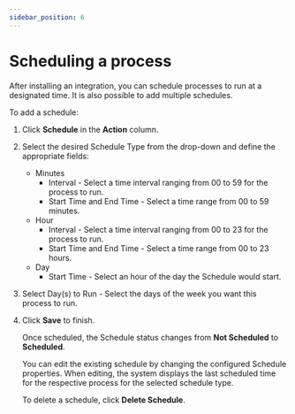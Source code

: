 ```yaml
---
sidebar_position: 6
---
```


# Scheduling a process

After installing an integration, you can schedule processes to run at a designated time. It is also possible to add multiple schedules.

To add a schedule:
1. Click **Schedule** in the **Action** column.
2. Select the desired Schedule Type from the drop-down and define the appropriate fields:
    * Minutes
        * Interval - Select a time interval ranging from 00 to 59 for the process to run.
        * Start Time and End Time - Select a time range from 00 to 59 minutes.
    * Hour 
        * Interval - Select a time interval ranging from 00 to 23 for the process to run.
        * Start Time and End Time - Select a time range from 00 to 23 hours.
    * Day
        * Start Time - Select an hour of the day the Schedule would start.

3. Select Day(s) to Run - Select the days of the week you want this process to run.

4. Click **Save** to finish.

    Once scheduled, the Schedule status changes from **Not Scheduled** to **Scheduled**.

    You can edit the existing schedule by changing the configured Schedule properties. When editing, the system displays the last scheduled time for the respective process for the selected schedule type. 

    To delete a schedule, click **Delete Schedule**.

   


